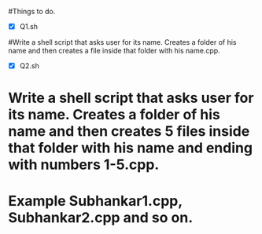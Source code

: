 #Things to do.

- [x] Q1.sh

#Write a shell script that asks user for its name. Creates a folder of his name and then creates a file inside that folder with his name.cpp.

- [x] Q2.sh

# Write a shell script that asks user for its name. Creates a folder of his name and then creates 5 files inside that folder with his name and ending with numbers 1-5.cpp. 
# Example Subhankar1.cpp, Subhankar2.cpp and so on. 


